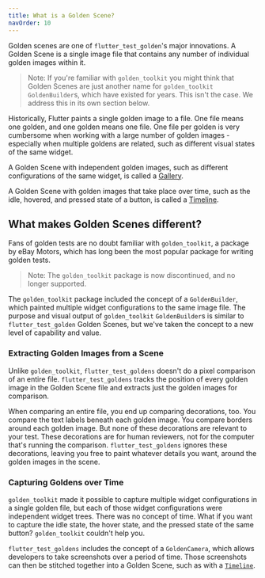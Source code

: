 ```yaml
---
title: What is a Golden Scene?
navOrder: 10
---
```

Golden scenes are one of `flutter_test_golden`'s major innovations. A Golden Scene
is a single image file that contains any number of individual golden images within it.

> Note: If you're familiar with `golden_toolkit` you might think that Golden Scenes are just
> another name for `golden_toolkit` `GoldenBuilder`s, which have existed for years. This isn't the
> case. We address this in its own section below.

Historically, Flutter paints a single golden image to a file. One file means one golden,
and one golden means one file. One file per golden is very cumbersome when working with
a large number of golden images - especially when multiple goldens are related, such as
different visual states of the same widget.

A Golden Scene with independent golden images, such as different configurations of the same
widget, is called a [Gallery](/golden-scenes/gallery).

A Golden Scene with golden images that take place over time, such as the idle, hovered, and
pressed state of a button, is called a [Timeline](/golden-scenes/timeline).

## What makes Golden Scenes different?
Fans of golden tests are no doubt familiar with `golden_toolkit`, a package by eBay Motors,
which has long been the most popular package for writing golden tests. 

> Note: The `golden_toolkit` package is now discontinued, and no longer supported.

The `golden_toolkit` package included the concept of a `GoldenBuilder`, which painted multiple
widget configurations to the same image file. The purpose and visual output of `golden_toolkit`
`GoldenBuilder`s is similar to `flutter_test_golden` Golden Scenes, but we've taken the concept to
a new level of capability and value.

### Extracting Golden Images from a Scene
Unlike `golden_toolkit`, `flutter_test_goldens` doesn't do a pixel comparison of an entire file.
`flutter_test_goldens` tracks the position of every golden image in the Golden Scene file and
extracts just the golden images for comparison.

When comparing an entire file, you end up comparing decorations, too. You compare the text labels
beneath each golden image. You compare borders around each golden image. But none of these decorations
are relevant to your test. These decorations are for human reviewers, not for the computer that's
running the comparison. `flutter_test_goldens` ignores these decorations, leaving you free to
paint whatever details you want, around the golden images in the scene.

### Capturing Goldens over Time
`golden_toolkit` made it possible to capture multiple widget configurations in a single golden file,
but each of those widget configurations were independent widget trees. There was no concept of time.
What if you want to capture the idle state, the hover state, and the pressed state of the same button?
`golden_toolkit` couldn't help you.

`flutter_test_goldens` includes the concept of a `GoldenCamera`, which allows developers to take screenshots
over a period of time. Those screenshots can then be stitched together into a Golden Scene, such as
with a [`Timeline`](/golden-scenes/timeline).
